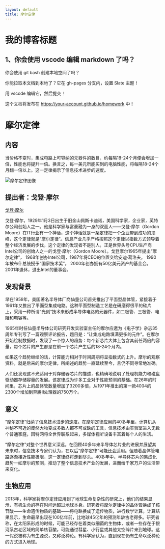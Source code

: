 ```yaml
---
layout: default
title: 摩尔定律
---
```


# 我的博客标题

## 1、你会使用 vscode 编辑 markdown 了吗？

你会使用 git bash 创建本地空间了吗？

你能拉取本文档到本地了？它在 gh-pages 分支内，设置 Slate 主题！

用 vscode 编辑它，然后提交！

这个文档将发布在 https://your-account.github.io/homework 中！


#  摩尔定律

## 内容

当价格不变时，集成电路上可容纳的元器件的数目，约每隔18-24个月便会增加一倍，性能也将提升一倍。换言之，每一美元所能买到的电脑性能，将每隔18-24个月翻一倍以上。这一定律揭示了信息技术进步的速度。

![摩尔定律图像](https://github.com/liuxt57/xxxt/blob/master/摩尔定律.png)

## 提出者：戈登·摩尔

[戈登·摩尔](https://baike.baidu.com/item/戈登·摩尔)

戈登·摩尔，1929年1月3日出生于旧金山佩斯卡迪诺，美国科学家，企业家，英特尔公司创始人之一。他是科学家与富豪融为一身的双面人——戈登·摩尔（Gordon Moore）在IT行业有一个神话，这个神话就是一条定律把一个企业带到成功的顶峰，这个定律就是“摩尔定律”。信息产业几乎严格按照这个定律以指数方式领导着整个经济发展的步伐，这个定律的发现者不是别人，正是世界头号CPU生产商Intel公司的创始人之一的戈登·摩尔（Gordon Moore）。戈登摩尔1965年提出“摩尔定律”， 1968年创办Intel公司，1987年将CEO的位置交给安迪·葛洛夫。 1990年被布什总统授予“国家技术奖”， 2000年创办拥有50亿美元资产的基金会。2001年退休，退出Intel的董事会。


## 发现背景

早在1959年，美国著名半导体厂商仙童公司首先推出了平面型晶体管，紧接着于1961年又推出了平面型集成电路。这种平面型制造工艺是在研磨得很平的硅片上，采用一种所谓“光刻”技术来形成半导体电路的元器件，如二极管、三极管、电阻和电容等。

1965年时任仙童半导体公司研究开发实验室主任的摩尔应邀为《电子学》杂志35周年专刊写了一篇观察评论报告，题目是：“让集成电路填满更多的元件”。在摩尔开始绘制数据时，发现了一个惊人的趋势：每个新芯片大体上包含其前任两倍的容量，每个芯片的产生都是在前一个芯片产生后的18-24个月内。

如果这个趋势继续的话，计算能力相对于时间周期将呈指数式的上升。摩尔的观察资料，就是后来的摩尔定律，所阐述的趋势一直延续至今，且仍不同寻常地准确。

人们还发现这不光适用于对存储器芯片的描述，也精确地说明了处理机能力和磁盘驱动器存储容量的发展。该定律成为许多工业对于性能预测的基础。在26年的时间里，芯片上的晶体管数量增加了3200多倍，从1971年推出的第一款4004的2300个增加到奔腾II处理器的750万个。

## 意义

“摩尔定律”归纳了信息技术进步的速度。在摩尔定律应用的40多年里，计算机从神秘不可近的庞然大物变成多数人都不可或缺的工具，信息技术由实验室进入无数个普通家庭，因特网将全世界联系起来，多媒体视听设备丰富着每个人的生活。

“摩尔定律”对整个世界意义深远。在回顾40多年来半导体芯片业的进展并展望其未来时，信息技术专家们认为，在以后“摩尔定律”可能还会适用。但随着晶体管电路逐渐接近性能极限，这一定律终将走到尽头。40多年中，半导体芯片的集成化趋势一如摩尔的预测，推动了整个信息技术产业的发展，进而给千家万户的生活带来变化。

## 生物应用

2013年，科学家将摩尔定律应用到了地球生命复杂性的研究上，他们的结果显示，有机生命的存在时间远超过地球本身。研究者将摩尔定律中的晶体管换成了核苷酸——生命遗传物质的基础——将电路换成了遗传物质，进行数学计算。计算结果显示，生命最早出现在100亿年前，比地球45亿年的预测年龄古老得多。研究者称，在太阳系形成的时候，可能已经存在着类似细菌的生物体，或者一些存在于银河系古老区域的简单核苷酸，可能通过彗星、小行星或其他太空碎片来到地球。这一假说被称为有生源说，又称泛种论。有科学家认为，直到现在仍有生命以泛种论的方式进入地球。